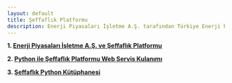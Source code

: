 ```yaml
---
layout: default
title: Şeffaflık Platformu
description: Enerji Piyasaları İşletme A.Ş. tarafından Türkiye Enerji Piyasalarına dair çeşitli birçok verinin paylaşılmakta olduğu Şeffaflık Platfomuna dair çalışmalar
---
```


**1. [Enerji Piyasaları İşletme A.Ş. ve Şeffaflık Platformu](https://nurisensoy.github.io/seffaflikplatformu/nedir)**

**2. [Python ile Şeffaflık Platformu Web Servis Kulanımı](https://nurisensoy.github.io/seffaflikplatformu/ornek_istek)**

**3. [Şeffaflık Python Kütüphanesi](https://nurisensoy.github.io/seffaflik/)**


